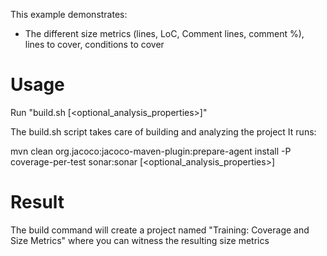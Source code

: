 This example demonstrates:
- The different size metrics (lines, LoC, Comment lines, comment %), lines to cover, conditions to cover

Usage
=====

Run "build.sh [<optional_analysis_properties>]"

The build.sh script takes care of building and analyzing the project
It runs:

mvn clean org.jacoco:jacoco-maven-plugin:prepare-agent install -P coverage-per-test sonar:sonar [<optional_analysis_properties>]

Result
======
The build command will create a project named "Training: Coverage and Size Metrics" where you can witness the resulting size metrics
